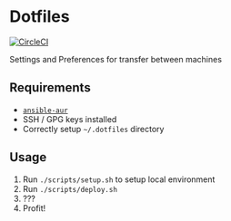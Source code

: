 # Dotfiles

[![CircleCI](https://circleci.com/gh/RealOrangeOne/dotfiles.svg?style=svg)](https://circleci.com/gh/RealOrangeOne/dotfiles)

Settings and Preferences for transfer between machines

## Requirements
- [`ansible-aur`](https://github.com/kewlfft/ansible-aur/)
- SSH / GPG keys installed
- Correctly setup `~/.dotfiles` directory

## Usage
1. Run `./scripts/setup.sh` to setup local environment
2. Run `./scripts/deploy.sh`
3. ???
4. Profit!
